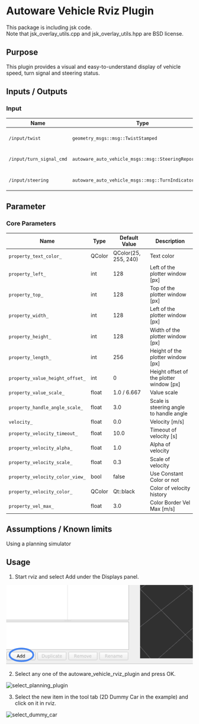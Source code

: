# Autoware Vehicle Rviz Plugin

This package is including jsk code.  
Note that jsk_overlay_utils.cpp and jsk_overlay_utils.hpp are BSD license.
## Purpose
This plugin provides a visual and easy-to-understand display of vehicle speed, turn signal and steering status.

## Inputs / Outputs
### Input
| Name                              | Type                                                  | Description                                       |
| --------------------------------- | ----------------------------------------------------- | ------------------------------------------------- |
| `/input/twist` | `geometry_msgs::msg::TwistStamped`             | The topic is vehicle twist |
| `/input/turn_signal_cmd` | `autoware_auto_vehicle_msgs::msg::SteeringReport`             | The topic is status of turn signal |
| `/input/steering` | `autoware_auto_vehicle_msgs::msg::TurnIndicatorsReport`             | The topic is status of steering |
## Parameter
### Core Parameters
| Name          | Type   | Default Value | Description                 |
| ------------- | ------ | ------------- | --------------------------- |
| `property_text_color_` | QColor | QColor(25, 255, 240)          | Text color |
| `property_left_` | int | 128          | Left of the plotter window [px] |
| `property_top_` | int | 128          | Top of the plotter window [px] |
| `property_width_` | int | 128          | Left of the plotter window [px] |
| `property_height_` | int | 128          | Width of the plotter window [px] |
| `property_length_` | int | 256          | Height of the plotter window [px] |
| `property_value_height_offset_` | int | 0          | Height offset of the plotter window [px] |
| `property_value_scale_` | float | 1.0 / 6.667          | Value scale |
| `property_handle_angle_scale_` | float | 3.0          | Scale is steering angle to handle angle |
| `velocity_` | float | 0.0          | Velocity [m/s] |
| `property_velocity_timeout_` | float | 10.0          | Timeout of velocity [s] |
| `property_velocity_alpha_` | float | 1.0          | Alpha of velocity |
| `property_velocity_scale_` | float | 0.3          | Scale of velocity |
| `property_velocity_color_view_` | bool | false          | Use Constant Color or not |
| `property_velocity_color_` | QColor | Qt::black          | Color of velocity history |
| `property_vel_max_` | float | 3.0          | Color Border Vel Max [m/s] |


## Assumptions / Known limits
Using a planning simulator

## Usage
1. Start rviz and select Add under the Displays panel.  

![select_add](./images/select_add.png)

2. Select any one of the autoware_vehicle_rviz_plugin and press OK.  

![select_planning_plugin](./images/select_planning_plugin.png)

3. Select the new item in the tool tab (2D Dummy Car in the example) and click on it in rviz.  

![select_dummy_car](./images/select_dummy_car.png)
